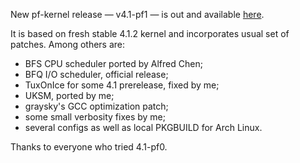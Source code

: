 New pf-kernel release — v4.1-pf1 — is out and available [here](https://pf.natalenko.name/sources/4.1/patch-4.1-pf1.xz).  
  
It is based on fresh stable 4.1.2 kernel and incorporates usual set of patches. Among others are:  
  


  * BFS CPU scheduler ported by Alfred Chen;
  * BFQ I/O scheduler, official release;
  * TuxOnIce for some 4.1 prerelease, fixed by me;
  * UKSM, ported by me;
  * graysky's GCC optimization patch;
  * some small verbosity fixes by me;
  * several configs as well as local PKGBUILD for Arch Linux.

  
Thanks to everyone who tried 4.1-pf0.
